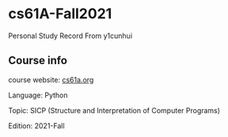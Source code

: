 # cs61A-Fall2021


Personal Study Record
From y1cunhui

## Course info
course website: [cs61a.org](https://cs61a.org)

Language: Python

Topic: SICP (Structure and Interpretation of Computer Programs)

Edition: 2021-Fall


